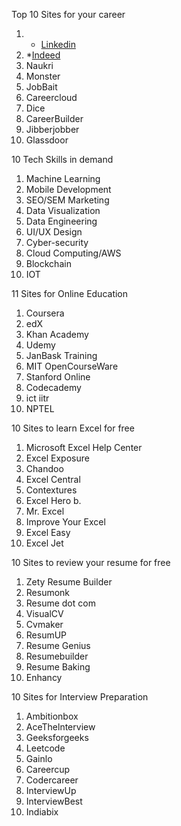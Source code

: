 Top 10 Sites for your career
1. * [Linkedin](https://www.linkedin.com)
2. *[Indeed](https://www.indeed.com/)
3. Naukri
4. Monster
5. JobBait
6. Careercloud
7. Dice
8. CareerBuilder
9. Jibberjobber
10. Glassdoor

10 Tech Skills in demand

1. Machine Learning
2. Mobile Development
3. SEO/SEM Marketing
4. Data Visualization
5. Data Engineering
6. UI/UX Design
7. Cyber-security
8. Cloud Computing/AWS
9. Blockchain
10. IOT

11 Sites for  Online Education

1. Coursera
2. edX
3. Khan Academy
4. Udemy
5. JanBask Training
6. MIT OpenCourseWare
7. Stanford Online
8. Codecademy
9. ict iitr
10. NPTEL

10 Sites to learn Excel for free

1. Microsoft Excel Help Center
2. Excel Exposure
3. Chandoo
4. Excel Central
5. Contextures
6. Excel Hero b.
7. Mr. Excel
8. Improve Your Excel
9. Excel Easy
10. Excel Jet

10 Sites to review your resume for free

1. Zety Resume Builder
2. Resumonk
3. Resume dot com
4. VisualCV
5. Cvmaker
6. ResumUP
7. Resume Genius
8. Resumebuilder
9. Resume Baking
10. Enhancy

10 Sites for Interview Preparation

1. Ambitionbox
2. AceThelnterview
3. Geeksforgeeks
4. Leetcode
5. Gainlo
6. Careercup
7. Codercareer
8. InterviewUp
9. InterviewBest
10. Indiabix
